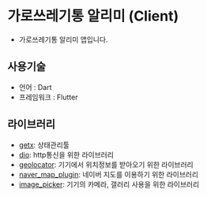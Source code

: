 # 가로쓰레기통 알리미 (Client)
- 가로쓰레기통 알리미 앱입니다.

## 사용기술
- 언어 : Dart
- 프레임워크 : Flutter

## 라이브러리
- [getx](https://pub.dev/packages/get): 상태관리툴
- [dio](https://pub.dev/packages/dio): http통신을 위한 라이브러리
- [geolocator](https://pub.dev/packages/geolocator): 기기에서 위치정보를 받아오기 위한 라이브러리
- [naver_map_plugin](https://pub.dev/packages/naver_map_plugin): 네이버 지도를 이용하기 위한 라이브러리
- [image_picker](https://pub.dev/packages/image_picker): 기기의 카메라, 갤러리 사용을 위한 라이브러리
